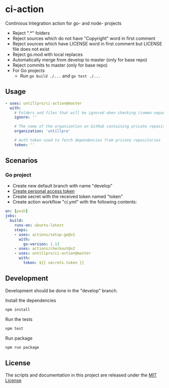 # ci-action

Continious Integration action for go- and node- projects

* Reject ".*" folders
* Reject sources which do not have "Copyright" word in first comment
* Reject sources which have LICENSE word in first comment but LICENSE file does not exist
* Reject go.mod with local replaces
* Automatically merge from develop to master (only for base repo)
* Reject commits to master (only for base repo)
* For Go projects
  * Run `go build ./...` and `go test ./...`

## Usage

```yaml
- uses: untillpro/ci-action@master
  with:
    # Folders and files that will be ignored when checking (comma separated)
    ignore: ''

    # The name of the organization on GitHub containing private repositories
    organization: 'untillpro'

    # Auth token used to fetch dependencies from private repositories
    token: ''
```

## Scenarios

### Go project

* Create new default branch with name "develop"
* [Create personal access token](https://help.github.com/en/github/authenticating-to-github/creating-a-personal-access-token-for-the-command-line#creating-a-token)
* Create secret with the received token named "token"
* Create action workflow "ci.yml" with the following contents:

```yaml
on: [push]
jobs:
  build:
    runs-on: ubuntu-latest
    steps:
    - uses: actions/setup-go@v1
      with:
        go-version: 1.13
    - uses: actions/checkout@v2
    - uses: untillpro/ci-action@master
      with:
        token: ${{ secrets.token }}
```

## Development

Development should be done in the "develop" branch.

Install the dependencies

```sh
npm install
```

Run the tests

```sh
npm test
```

Run package

```sh
npm run package
```

## License

The scripts and documentation in this project are released under the [MIT License](LICENSE)
